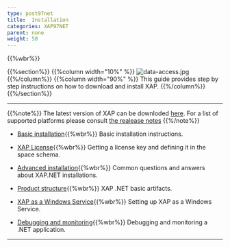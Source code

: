 ```yaml
---
type: post97net
title:  Installation
categories: XAP97NET
parent: none
weight: 50
---
```


{{%wbr%}}

{{%section%}}
{{%column width="10%" %}}
![data-access.jpg](/attachment_files/subject/data-access.png)
{{%/column%}}
{{%column width="90%" %}}
This guide provides step by step instructions on how to download and install XAP.
{{%/column%}}
{{%/section%}}
<hr/>

{{%note%}}
The latest version of XAP can be downloded [here](http://www.gigaspaces.com/xap-download).
For a list of supported platforms please consult [the realease notes](/release_notes)
{{%/note%}}


- [Basic installation](./installation.html){{%wbr%}}
Basic installation instructions.

- [XAP License](./license-key.html){{%wbr%}}
Getting a license key and defining it in the space schema.

- [Advanced installation](./advanced-installation-scenarios.html){{%wbr%}}
Common questions and answers about XAP.NET installations.

- [Product structure](./product-structure.html){{%wbr%}}
XAP .NET basic artifacts.

- [XAP as a Windows Service](./gigaspaces-services-manager.html){{%wbr%}}
Setting up XAP as a Windows Service.


- [Debugging and monitoring](./debugging-a-xap.net-application.html){{%wbr%}}
Debugging and monitoring a .NET application.

<hr/>


